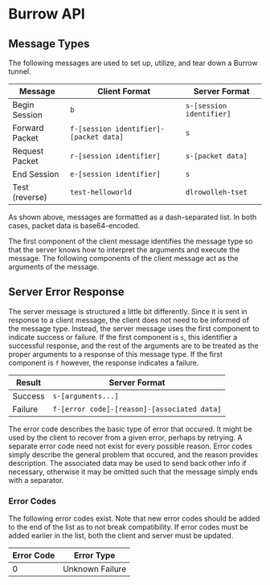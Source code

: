 
# Burrow API

## Message Types

The following messages are used to set up, utilize, and tear down a Burrow tunnel.

| Message        | Client Format                          | Server Format            |
|----------------|----------------------------------------|--------------------------|
| Begin Session  | `b`                                    | `s-[session identifier]` |
| Forward Packet | `f-[session identifier]-[packet data]` | `s`                      |
| Request Packet | `r-[session identifier]`               | `s-[packet data]`        |
| End Session    | `e-[session identifier]`               | `s`                      |
| Test (reverse) | `test-helloworld`                      | `dlrowolleh-tset`        |

As shown above, messages are formatted as a dash-separated list. In both cases, packet data is base64-encoded.

The first component of the client message identifies the message type so that the server knows how to
interpret the arguments and execute the message. The following components of the client message act
as the arguments of the message.

## Server Error Response

The server message is structured a little bit differently. Since it is sent in response to a client message,
the client does not need to be informed of the message type. Instead, the server message uses the first
component to indicate success or failure. If the first component is `s`, this identifier a successful response,
and the rest of the arguments are to be treated as the proper arguments to a response of this message type.
If the first component is `f` however, the response indicates a failure.

| Result  | Server Format                               |
|---------|---------------------------------------------|
| Success | `s-[arguments...]`                          |
| Failure | `f-[error code]-[reason]-[associated data]` |

The error code describes the basic type of error that occured. It might be used by the client to recover
from a given error, perhaps by retrying. A separate error code need not exist for every possible reason.
Error codes simply describe the general problem that occured, and the reason provides description. The
associated data may be used to send back other info if necessary, otherwise it may be omitted such that the
message simply ends with a separator.

### Error Codes

The following error codes exist. Note that new error codes should be added to the end of the list as to not
break compatibility. If error codes must be added earlier in the list, both the client and server must be
updated.

| Error Code | Error Type      |
|------------|-----------------|
| 0          | Unknown Failure |

